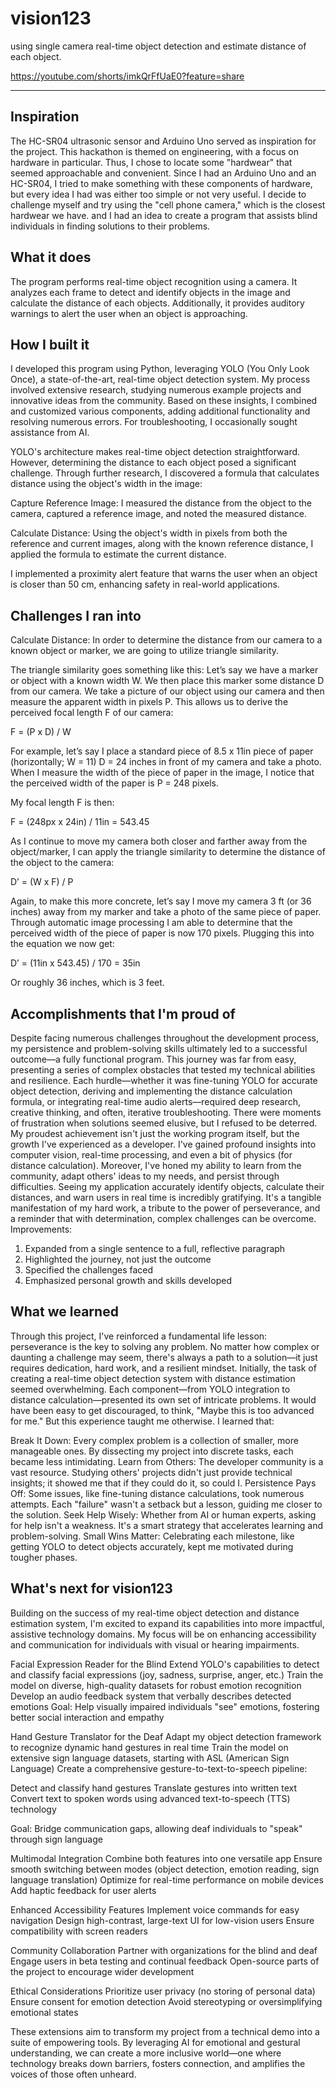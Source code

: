 # vision123
using single camera real-time object detection and estimate distance of each object.

https://youtube.com/shorts/imkQrFfUaE0?feature=share

------------------------------------
## Inspiration
The HC-SR04 ultrasonic sensor and Arduino Uno served as inspiration for the project. This hackathon is themed on engineering, with a focus on hardware in particular. Thus, I chose to locate some "hardwear" that seemed approachable and convenient. Since I had an Arduino Uno and an HC-SR04, I tried to make something with these components of hardware, but every idea I had was either too simple or not very useful. I decide to challenge myself and try using the "cell phone camera," which is the closest hardwear we have. and I had an idea to create a program that assists blind individuals in finding solutions to their problems.

## What it does
The program performs real-time object recognition using a camera. It analyzes each frame to detect and identify objects in the image and calculate the distance of each objects. Additionally, it provides auditory warnings to alert the user when an object is approaching.

## How I built it
I developed this program using Python, leveraging YOLO (You Only Look Once), a state-of-the-art, real-time object detection system. My process involved extensive research, studying numerous example projects and innovative ideas from the community. Based on these insights, I combined and customized various components, adding additional functionality and resolving numerous errors. For troubleshooting, I occasionally sought assistance from AI.

YOLO's architecture makes real-time object detection straightforward. However, determining the distance to each object posed a significant challenge. Through further research, I discovered a formula that calculates distance using the object's width in the image:

Capture Reference Image: I measured the distance from the object to the camera, captured a reference image, and noted the measured distance.

Calculate Distance: Using the object's width in pixels from both the reference and current images, along with the known reference distance, I applied the formula to estimate the current distance.

I implemented a proximity alert feature that warns the user when an object is closer than 50 cm, enhancing safety in real-world applications.

## Challenges I ran into
Calculate Distance: 
In order to determine the distance from our camera to a known object or marker, we are going to utilize triangle similarity.

The triangle similarity goes something like this: Let’s say we have a marker or object with a known width W. We then place this marker some distance D from our camera. We take a picture of our object using our camera and then measure the apparent width in pixels P. This allows us to derive the perceived focal length F of our camera:

F = (P x D) / W

For example, let’s say I place a standard piece of 8.5 x 11in piece of paper (horizontally; W = 11) D = 24 inches in front of my camera and take a photo. When I measure the width of the piece of paper in the image, I notice that the perceived width of the paper is P = 248 pixels.

My focal length F is then:

F = (248px x 24in) / 11in = 543.45

As I continue to move my camera both closer and farther away from the object/marker, I can apply the triangle similarity to determine the distance of the object to the camera:

D’ = (W x F) / P

Again, to make this more concrete, let’s say I move my camera 3 ft (or 36 inches) away from my marker and take a photo of the same piece of paper. Through automatic image processing I am able to determine that the perceived width of the piece of paper is now 170 pixels. Plugging this into the equation we now get:

D’ = (11in x 543.45) / 170 = 35in

Or roughly 36 inches, which is 3 feet.

## Accomplishments that I'm proud of
Despite facing numerous challenges throughout the development process, my persistence and problem-solving skills ultimately led to a successful outcome—a fully functional program. This journey was far from easy, presenting a series of complex obstacles that tested my technical abilities and resilience.
Each hurdle—whether it was fine-tuning YOLO for accurate object detection, deriving and implementing the distance calculation formula, or integrating real-time audio alerts—required deep research, creative thinking, and often, iterative troubleshooting. There were moments of frustration when solutions seemed elusive, but I refused to be deterred.
My proudest achievement isn't just the working program itself, but the growth I've experienced as a developer. I've gained profound insights into computer vision, real-time processing, and even a bit of physics (for distance calculation). Moreover, I've honed my ability to learn from the community, adapt others' ideas to my needs, and persist through difficulties.
Seeing my application accurately identify objects, calculate their distances, and warn users in real time is incredibly gratifying. It's a tangible manifestation of my hard work, a tribute to the power of perseverance, and a reminder that with determination, complex challenges can be overcome.
Improvements:

1. Expanded from a single sentence to a full, reflective paragraph
2. Highlighted the journey, not just the outcome
3. Specified the challenges faced
4. Emphasized personal growth and skills developed

## What we learned
Through this project, I've reinforced a fundamental life lesson: perseverance is the key to solving any problem. No matter how complex or daunting a challenge may seem, there's always a path to a solution—it just requires dedication, hard work, and a resilient mindset.
Initially, the task of creating a real-time object detection system with distance estimation seemed overwhelming. Each component—from YOLO integration to distance calculation—presented its own set of intricate problems. It would have been easy to get discouraged, to think, "Maybe this is too advanced for me."
But this experience taught me otherwise. I learned that:

Break It Down: Every complex problem is a collection of smaller, more manageable ones. By dissecting my project into discrete tasks, each became less intimidating.
Learn from Others: The developer community is a vast resource. Studying others' projects didn't just provide technical insights; it showed me that if they could do it, so could I.
Persistence Pays Off: Some issues, like fine-tuning distance calculations, took numerous attempts. Each "failure" wasn't a setback but a lesson, guiding me closer to the solution.
Seek Help Wisely: Whether from AI or human experts, asking for help isn't a weakness. It's a smart strategy that accelerates learning and problem-solving.
Small Wins Matter: Celebrating each milestone, like getting YOLO to detect objects accurately, kept me motivated during tougher phases.

## What's next for vision123
Building on the success of my real-time object detection and distance estimation system, I'm excited to expand its capabilities into more impactful, assistive technology domains. My focus will be on enhancing accessibility and communication for individuals with visual or hearing impairments.

Facial Expression Reader for the Blind
Extend YOLO's capabilities to detect and classify facial expressions (joy, sadness, surprise, anger, etc.)
Train the model on diverse, high-quality datasets for robust emotion recognition
Develop an audio feedback system that verbally describes detected emotions
Goal: Help visually impaired individuals "see" emotions, fostering better social interaction and empathy


Hand Gesture Translator for the Deaf
Adapt my object detection framework to recognize dynamic hand gestures in real time
Train the model on extensive sign language datasets, starting with ASL (American Sign Language)
Create a comprehensive gesture-to-text-to-speech pipeline:

Detect and classify hand gestures
Translate gestures into written text
Convert text to spoken words using advanced text-to-speech (TTS) technology

Goal: Bridge communication gaps, allowing deaf individuals to "speak" through sign language

Multimodal Integration
Combine both features into one versatile app
Ensure smooth switching between modes (object detection, emotion reading, sign language translation)
Optimize for real-time performance on mobile devices
Add haptic feedback for user alerts


Enhanced Accessibility Features
Implement voice commands for easy navigation
Design high-contrast, large-text UI for low-vision users
Ensure compatibility with screen readers


Community Collaboration
Partner with organizations for the blind and deaf
Engage users in beta testing and continual feedback
Open-source parts of the project to encourage wider development

Ethical Considerations
Prioritize user privacy (no storing of personal data)
Ensure consent for emotion detection
Avoid stereotyping or oversimplifying emotional states

These extensions aim to transform my project from a technical demo into a suite of empowering tools. By leveraging AI for emotional and gestural understanding, we can create a more inclusive world—one where technology breaks down barriers, fosters connection, and amplifies the voices of those often unheard.
